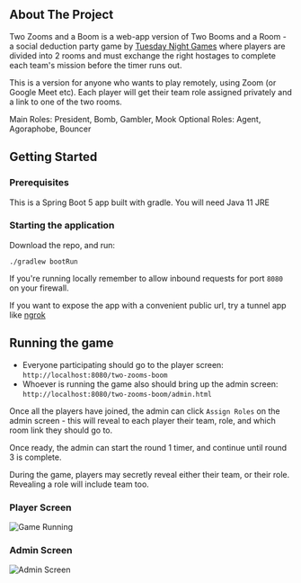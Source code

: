 ## About The Project

Two Zooms and a Boom is a web-app version of Two Booms and a Room - a social deduction party game by [Tuesday Night Games](https://www.tuesdayknightgames.com/tworoomsandaboom) where players are divided into 2 rooms and must exchange the right hostages to complete each team's mission before the timer runs out.

This is a version for anyone who wants to play remotely, using Zoom (or Google Meet etc). Each player will get their team role assigned privately and a link to one of the two rooms. 

Main Roles: President, Bomb, Gambler, Mook
Optional Roles: Agent, Agoraphobe, Bouncer

## Getting Started

### Prerequisites
This is a Spring Boot 5 app built with gradle. 
You will need Java 11 JRE

### Starting the application
Download the repo, and run:

```
./gradlew bootRun
```

If you're running locally remember to allow inbound requests for port `8080` on your firewall.

If you want to expose the app with a convenient public url, try a tunnel app like [ngrok](https://ngrok.com/)

## Running the game

- Everyone participating should go to the player screen: `http://localhost:8080/two-zooms-boom`
- Whoever is running the game also should bring up the admin screen: `http://localhost:8080/two-zooms-boom/admin.html`

Once all the players have joined, the admin can click `Assign Roles` on the admin screen - this will reveal to each player their team, role, and which room link they should go to.

Once ready, the admin can start the round 1 timer, and continue until round 3 is complete.

During the game, players may secretly reveal either their team, or their role. Revealing a role will include team too.

### Player Screen
![Game Running](https://evilearthwormjim.github.io/two-zooms-and-a-boom/README/role-assigned.png)

### Admin Screen
![Admin Screen](https://evilearthwormjim.github.io/two-zooms-and-a-boom/README/admin.png)
